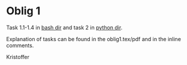Oblig 1
==================
Task 1.1-1.4 in [bash dir](https://github.com/UiO-INF3331/INF3331-Kristoffer/tree/master/oblig1/bash) and task 2 in [python dir](https://github.com/UiO-INF3331/INF3331-Kristoffer/tree/master/oblig1/python).

Explanation of tasks can be found in the oblig1.tex/pdf and in the inline comments.

Kristoffer
